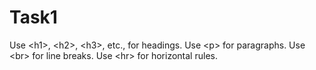 # Task1
Use &lt;h1>, &lt;h2>, &lt;h3>, etc., for headings. Use &lt;p> for paragraphs. Use &lt;br> for line breaks. Use &lt;hr> for horizontal rules.
